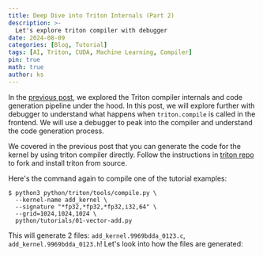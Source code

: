 ```yaml
---
title: Deep Dive into Triton Internals (Part 2)
description: >-
  Let's explore triton compiler with debugger
date: 2024-08-09
categories: [Blog, Tutorial]
tags: [AI, Triton, CUDA, Machine Learning, Compiler]
pin: true
math: true
author: ks
---
```


In the [previous post](../deep-dive-into-triton-internals/), we explored the Triton compiler internals and code generation pipeline under the hood. In this post, we will explore further with debugger to understand what happens when `triton.compile` is called in the frontend. We will use a debugger to peak into the compiler and understand the code generation process. 

We covered in the previous post that you can generate the code for the kernel by using triton compiler directly. Follow the instructions in [triton repo](https://github.com/triton-lang/triton) to fork and install triton from source. 

Here's the command again to compile one of the tutorial examples:

```shell
$ python3 python/triton/tools/compile.py \
  --kernel-name add_kernel \
  --signature "*fp32,*fp32,*fp32,i32,64" \
  --grid=1024,1024,1024 \
  python/tutorials/01-vector-add.py
```
This will generate 2 files: `add_kernel.9969bdda_0123.c`, `add_kernel.9969bdda_0123.h`! Let's look into how the files are generated:




